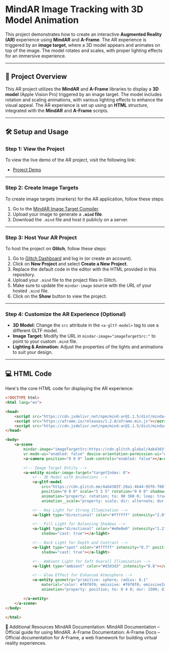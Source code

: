 # MindAR Image Tracking with 3D Model Animation

This project demonstrates how to create an interactive **Augmented Reality (AR)** experience using **MindAR** and **A-Frame**. The AR experience is triggered by an **image target**, where a 3D model appears and animates on top of the image. The model rotates and scales, with proper lighting effects for an immersive experience.

---

## 📖 **Project Overview**

This AR project utilizes the **MindAR** and **A-Frame** libraries to display a **3D model** (Apple Vision Pro) triggered by an image target. The model includes rotation and scaling animations, with various lighting effects to enhance the visual appeal. The AR experience is set up using an **HTML** structure, integrated with the **MindAR** and **A-Frame** scripts.

---

## 🛠️ **Setup and Usage**

### Step 1: **View the Project**

To view the live demo of the AR project, visit the following link:

- [Project Demo](https://webarimagetrack.glitch.me)

---

### Step 2: **Create Image Targets**

To create image targets (markers) for the AR application, follow these steps:

1. Go to the [MindAR Image Target Compiler](https://hiukim.github.io/mind-ar-js-doc/tools/compile/).
2. Upload your image to generate a **`.mind` file**.
3. Download the `.mind` file and host it publicly on a server.

---

### Step 3: **Host Your AR Project**

To host the project on **Glitch**, follow these steps:

1. Go to [Glitch Dashboard](https://glitch.com/dashboard) and log in (or create an account).
2. Click on **New Project** and select **Create a New Project**.
3. Replace the default code in the editor with the HTML provided in this repository.
4. Upload your `.mind` file to the project files in Glitch.
5. Make sure to update the `mindar-image` source with the URL of your hosted `.mind` file.
6. Click on the **Show** button to view the project.

---

### Step 4: **Customize the AR Experience (Optional)**

- **3D Model:** Change the `src` attribute in the `<a-gltf-model>` tag to use a different GLTF model.
- **Image Target:** Modify the URL in `mindar-image="imageTargetSrc:"` to point to your custom `.mind` file.
- **Lighting & Animation:** Adjust the properties of the lights and animations to suit your design.

---

## 💻 **HTML Code**

Here's the core HTML code for displaying the AR experience:

```html
<!DOCTYPE html>
<html lang="en">

<head>
    <script src="https://cdn.jsdelivr.net/npm/mind-ar@1.1.5/dist/mindar-image.prod.js"></script>
    <script src="https://aframe.io/releases/1.2.0/aframe.min.js"></script>
    <script src="https://cdn.jsdelivr.net/npm/mind-ar@1.1.5/dist/mindar-image-aframe.prod.js"></script>
</head>

<body>
    <a-scene
        mindar-image="imageTargetSrc:https://cdn.glitch.global/4ab4383f-20a1-4b44-95f6-f8077367e16e/targets.mind?v=1737139459231;"
        vr-mode-ui="enabled: false" device-orientation-permission-ui="enabled:false">
        <a-camera position="0 0 0" look-controls="enabled: false"></a-camera>

        <!-- Image Target Entity -->
        <a-entity mindar-image-target="targetIndex: 0">
            <!-- 3D Model with Animations -->
            <a-gltf-model
                src="https://cdn.glitch.me/4ab4383f-20a1-4b44-95f6-f8077367e16e/apple_vision_pro.glb?v=1737140621683"
                position="0 0 0" scale="5 5 5" rotation="0 0 0" shadow="cast: true"
                animation="property: rotation; to: 90 360 0; loop: true; dur: 5000; easing: linear"
                animation__scale="property: scale; dir: alternate; dur: 2000; easing: easeInOutQuad; loop: true; to: 5.5 5.5 5.5"></a-gltf-model>

            <!-- Key Light for Strong Illumination -->
            <a-light type="directional" color="#ffffff" intensity="2.0" position="2 4 3" shadow="cast: true"></a-light>

            <!-- Fill Light for Balancing Shadows -->
            <a-light type="directional" color="#e0e0e0" intensity="1.2" position="-2 4 -3"
                shadow="cast: true"></a-light>

            <!-- Back Light for Depth and Contrast -->
            <a-light type="spot" color="#ffffff" intensity="0.7" position="0 6 -5" angle="45"
                shadow="cast: true"></a-light>

            <!-- Ambient Light for Soft Overall Illumination -->
            <a-light type="ambient" color="#d3d3d3" intensity="0.8"></a-light>

            <!-- Glow Effect for Enhanced Atmosphere -->
            <a-entity geometry="primitive: sphere; radius: 0.1"
                material="color: #f0f0f0; emissive: #f0f0f0; emissiveIntensity: 1" position="0 3 0"
                animation="property: position; to: 0 4 0; dur: 1500; dir: alternate; loop: true; easing: easeInOutSine"></a-entity>

        </a-entity>
    </a-scene>
</body>

</html>
```
🔗 Additional Resources
MindAR Documentation: MindAR Documentation – Official guide for using MindAR.
A-Frame Documentation: A-Frame Docs – Official documentation for A-Frame, a web framework for building virtual reality experiences.
